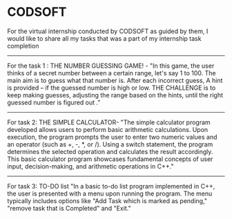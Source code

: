 # CODSOFT
For the virtual internship conducted by CODSOFT as guided by them, I would like to share all my tasks that was a part of my internship task completion
___
For the task 1 : THE NUMBER GUESSING GAME! -
"In this game, the user thinks of a secret number between a certain range, let's say 1 to 100.
The main aim is to guess what that number is. After each incorrect guess, A hint is provided – if the guessed number is high or low.
THE CHALLENGE is to keep making guesses, adjusting the range based on the hints, until the right guessed number is figured out ."
___
For task 2: THE SIMPLE CALCULATOR-
"The simple calculator program developed allows users to perform basic arithmetic calculations. Upon execution, the program prompts the user to enter two numeric values and an operator (such as +, -, *, or /).
Using a switch statement, the program determines the selected operation and calculates the result accordingly.
This basic calculator program showcases fundamental concepts of user input, decision-making, and arithmetic operations in C++."
___
For task 3: TO-DO list
"In a basic to-do list program implemented in C++, the user is presented with a menu upon running the program.
The menu typically includes options like "Add Task which is marked as pending," "remove task that is Completed" and "Exit."
